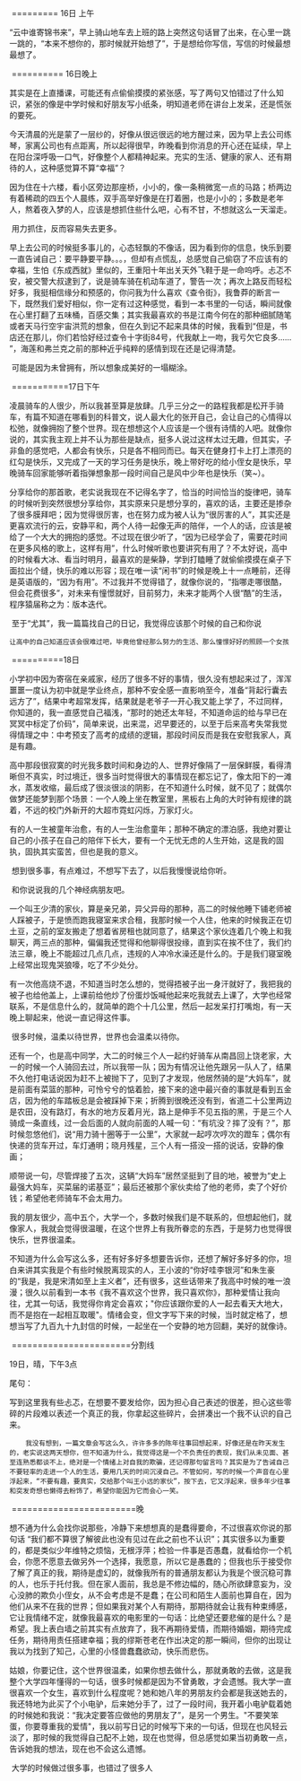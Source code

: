 ​		========= 16日 上午 

​		“云中谁寄锦书来”，早上骑山地车去上班的路上突然这句话冒了出来，在心里一跳一跳的，“本来不想你的，那时候就开始想了”，于是想给你写信，写信的时候最想最想了。

​		========== 16日晚上

​		其实是在上直播课，可能还有点偷偷摸摸的紧张感，写了两句又怕错过了什么知识，紧张的像是中学时候和好朋友写小纸条，明知道老师在讲台上发呆，还是慌张的要死。

​		今天清晨的光是蒙了一层纱的，好像从很远很远的地方醒过来，因为早上去公司练琴，家离公司也有点距离，所以起得很早，昨晚看到你消息的开心还在延续，早上在阳台深呼吸一口气，好像整个人都精神起来。充实的生活、健康的家人、还有期待的人，这种感觉算不算“幸福”？

​		因为住在十六楼，看小区旁边那座桥，小小的，像一条稍微宽一点的马路；桥两边有着稀疏的四五个人晨练，双手高举好像是在打着圈，也是小小的；多数是老年人，熬着夜入梦的人，应该是想抓住些什么吧，心有不甘，不想就这么一天溜走。

​		用力抓住，反而容易失去更多。

​		早上去公司的时候挺多事儿的，心态轻飘的不像话，因为看到你的信息，快乐到要一直告诫自己：要平静要平静。。。，但却有点慌乱，总感觉自己偷窃了不应该有的幸福，生怕《东成西就》里似的，王重阳十年出关天外飞鞋于是一命呜呼。忐忑不安，被交警大叔逮到了，说是骑车骑在机动车道了，警告一次；再次上路反而轻松好多，我挺相信缘分和预感的，你问我为什么喜欢《查令街》，我鲁莽的断言一下，既然我们爱好相似，你一定有过这种感觉，看到一本书里的一句话，瞬间就像在心里打翻了五味桶，百感交集；其实我最喜欢的书是江南今何在的那种细腻随笔或者天马行空宇宙洪荒的想象，但在久到记不起来具体的时候，我看到“但是，书店还在那儿，你们若恰好经过查令十字街84号，代我献上一吻，我亏欠它良多...... ”，海莲和弗兰克之前的那种近乎纯粹的感情到现在还是记得清楚。

​		可能是因为未曾拥有，所以想象成美好的一塌糊涂。

​		===========17日下午

​		凌晨骑车的人很少，所以我甚至算是放肆。几乎三分之一的路程我都是松开手骑车，有篇不知道在哪看到的科普文，说人最大化的张开自己，会让自己的心情得以松弛，就像拥抱了整个世界。现在想想这个人应该是一个很有诗情的人吧。就像你说的，其实我主观上并不认为那些是缺点，挺多人说过这样太过无趣，但其实，子非鱼的感觉吧，人都会有快乐，只是各不相同而已。每天在健身打卡上打上漂亮的红勾是快乐，又完成了一天的学习任务是快乐，晚上带好吃的给小侄女是快乐，早晚骑车回家能够听着指弹想象那一段时间自己是风中少年也是快乐（笑~）。

​		分享给你的那首歌，老实说我现在不记得名字了，恰当的时间恰当的旋律吧，骑车的时候听到突然很想分享给你，其实原来只是想分享的，喜欢的话，主要还是掺杂了很多膜拜吧；因为觉得很厉害，也在努力成为被人认为“很厉害的人”，其实还是更喜欢流行的云，安静平和，两个人待一起像无声的陪伴，一个人的话，应该是被给了一个大大的拥抱的感觉。不过现在很少听了，“因为已经学会了，需要花时间在更多风格的歌上，这样有用”，什么时候听歌也要讲究有用了？不太好说，高中的时候看大冰、看当时明月，最喜欢的是柴静，学到打瞌睡了就偷偷摸摸在桌子下面拉出个缝，快乐的难以形容；现在唯一读“闲书”的时候是晚上十一点睡前，还得是英语版的，“因为有用”。不过我并不觉得错了，就像你说的，“指哪走哪很酷，但会花费很多”，对未来有憧憬就好，目前努力，未来才能两个人很“酷”的生活，程序猿届称之为：版本迭代。

​		至于“尤其”，我一篇篇找自己的日记，我觉得应该那个时候的自己和你说

```
让高中的自己知道应该会很难过吧，毕竟他曾经那么努力的生活、那么憧憬好好的照顾一个女孩
```

​		==========18日

​		小学初中因为寄宿在亲戚家，经历了很多不好的事情，很久没有想起来过了，浑浑噩噩一度认为初中就是学业终点，那种不安全感一直影响至今，准备“背起行囊去远方了”，结果中考超常发挥，结果就是老爷子一开心我又能上学了，不过同样，你知道的，我一直感觉自己福浅，“那时的她还太年轻，不知道命运的给与早已在冥冥中标定了价码”，简单来说，出来混，迟早要还的，以至于后来高考失常我觉得情理之中：中考预支了高考的成绩的逻辑，那段时间反而是我在安慰我家人，真是有趣。

​		高中那段很寂寞的时光我多数时间和身边的人、世界好像隔了一层保鲜膜，看得清晰但不真实，时过境迁，很多当时觉得很大的事情现在都忘记了，像太阳下的一滩水，蒸发收缩，最后成了很淡很淡的阴影，在不知道什么时候，就不见了；就偶尔做梦还能梦到那个场景：一个人晚上坐在教室里，黑板右上角的大时钟有规律的跳着，不远的校门外新开的大超市霓虹闪烁，万家灯火。

​		有的人一生被童年治愈，有的人一生治愈童年；那种不确定的漂泊感，我绝对要让自己的小孩子在自己的陪伴下长大，要有一个无忧无虑的人生开始，这是我的固执，固执其实蛮苦，但也是我的意义。

​		想到很多事，有点难过，不想写下去了，以后我慢慢说给你听。

​		和你说说我的几个神经病朋友吧。

​		一个叫王少清的家伙，算是亲兄弟，异父异母的那种，高二的时候他睡下铺老师被人踩被子，于是愤而跑我寝室来求合租，我那时候一个人住，他来的时候我正在切土豆，之前的室友搬走了想着省房租也就同意了，结果这个家伙连着几个晚上和我聊天，两三点的那种，偏偏我还觉得和他聊得很投缘，直到实在挨不住了，我们约法三章，晚上不能超过几点几点，违规的人冲冷水澡还是什么的。于是我们寝室晚上经常出现鬼哭狼嚎，吃了不少处分。

​		有一次他高烧不退，不知道当时怎么想的，觉得捂被子出一身汗就好了，我把我的被子也给他盖上，上课前给他炒了份蛋炒饭喊他起来吃我就去上课了，大学也经常联系，不是信息什么的，就简单的跑个十几公里，然后一起发呆打打嘴炮，有一天晚上聊起来，他说一直记得这件事。

​		很多时候，温柔以待世界，世界也会温柔以待你。

​		还有一个，也是高中同学，大二的时候三个人一起约好骑车从南昌回上饶老家，大一的时候一个人骑回去过，所以我带一队；因为有情况让他先跟另一队人了，结果不久他打电话说因为赶不上被抛下了，见到了才发现，他居然骑的是“大妈车”，就是前面有菜篮的那种，可怜兮兮的惦着脸，接下来的途中最兴奋的事就是看到五金店，因为他的车踏板总是会被踩掉下来；折腾到很晚还没有到，省道二十公里两边是农田，没有路灯，有水的地方反着月光，路上是伸手不见五指的黑，于是三个人骑成一条直线，过一会后面的人就向前面的人喊一句：“有坑没？摔了没有？”，那时候忽悠他们，说“用力骑十圈等于一公里”，大家就一起哼次哼次的蹬车；偶尔有快递的货车开过，车灯通明；晓月残星，三个人有一搭没一搭的说话，安静的像画；

​		顺带说一句，尽管焊接了五次，这辆“大妈车”居然坚挺到了目的地，被誉为“史上最强大妈车，买菜届的诺基亚”；最后还被那个家伙卖给了他的老师，卖了个好价钱；希望他老师骑车不会太用力。

​		我的朋友很少，高中五个，大学一个，多数时候我们是不联系的，但想起他们，就像家人，我就会觉得很温暖，在这个世界上有我所眷恋的东西，于是努力也觉得很快乐，世界很温柔。

​		不知道为什么会写这么多，还有好多好多想要告诉你，还想了解好多好多的你，坦白来讲其实我是个有些时候脱离现实的人，王小波的“你好哇李银河”和朱生豪的“我是，我是宋清如至上主义者”，还有很多，这些话带来了我高中时候的唯一浪漫；很久以前看到一本书《我不喜欢这个世界，我只喜欢你》，那种爱情让我向往，尤其一句话，我觉得你肯定会喜欢；"你应该跟你爱的人一起去看天大地大，而不是抱在一起相互取暖"。情绪会变，但文字写下来的时候，当时就定格了，想想当写了九百九十九封信的时候，一起坐在一个安静的地方回翻，美好的就像诗。

​		=======================分割线

19日，晴，下午3点

尾句：

​		写到这里我有些忐忑，在想要不要发给你，因为担心自己表述的很差，担心这些零碎的片段难以表述一个真正的我，你拿起这些碎片，会拼凑出一个我不认识的自己来。

 		我没有想到，一篇文章会写这么久，许许多多的陈年往事回想起来，好像还是在昨天发生的，老实说这两天想你，但不知道为什么，我觉得这是一个不负责任的表现，我们从未见面、甚至连熟悉都谈不上，绝对是一个情绪上对自我的欺骗，还记得那句留言吗？其实是为了告诫自己不要轻率的走进一个人的生活，要用几天的时间沉浸自己。不管如何，写的时候一个声音在心里浮起来，“不要有趣，要真实，交给那个叫王小远的家伙”，按下去，它又浮起来，很多年少往事和突发奇想也懒得去粉饰了，希望你能因为它而会心一笑。

​		========================晚

​		想不通为什么会找你说那些，冷静下来想想真的是蠢得要命，不过很喜欢你说的那句话 “我们都不算很了解彼此也没有见过在此之前也不认识”；其实很多以为重要的，都是类似少年维特之烦恼，无根浮萍；检验一件事是否愚蠢，就看给你一个机会，你愿不愿意去做另外一个选择，我愿意，所以它是愚蠢的；但我也乐于接受你了解了真正的我，期待是虚幻的，就像我所有的普通朋友都认为我是个很沉稳可靠的人，也乐于托付我。但在家人面前，我总是不修边幅的，随心所欲肆意妄为，没心没肺的欺负小侄女，从不会考虑是不是蠢；在公司和陌生人面前也算自在，因为他们从来不在我的世界；但如果我对某个人有期待，那期待就会让我有种束缚感，它让我情绪不定，就像我最喜欢的电影里的一句话：比绝望还要悲催的是什么？是希望。我上表白墙之前其实有点放弃了，我不再期待爱情，而期待婚姻，期待完成任务，期待用责任搭建幸福；我的缪斯苍老在作出决定的那一瞬间，但你的出现让我以为找到了知己，心里的小怪兽蠢蠢欲动，快乐而悲伤。

​		姑娘，你要记住，这个世界很温柔，如果你想去做什么，那就勇敢的去做，这是我整个大学四年懂得的一句话，很多时候都是因为不曾勇敢，才会遗憾。我大学一直很喜欢一个女生，喜欢到什么程度呢？她和她八年的男朋友约会都是我送她去的，我还特地为此买了个小电驴，后来她分手了，过了一段时间，我开着小电驴载着她的时候她和我说：“我决定要答应做他的男朋友了”，是另一个男生。"不要笑笨蛋，你要尊重我的爱情"，我以前写日记的时候写下来的一句话，但现在也风轻云淡了，那时候的我觉得自己配不上她，现在也觉得，但总感觉如果当初勇敢一点，告诉她我的想法，现在也不会这么遗憾。

​		大学的时候做过很多事，也错过了很多人

​		

​		

